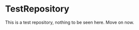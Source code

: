 TestRepository
==============

This is a test repository, nothing to be seen here. Move on now. 
 
 
 
 
